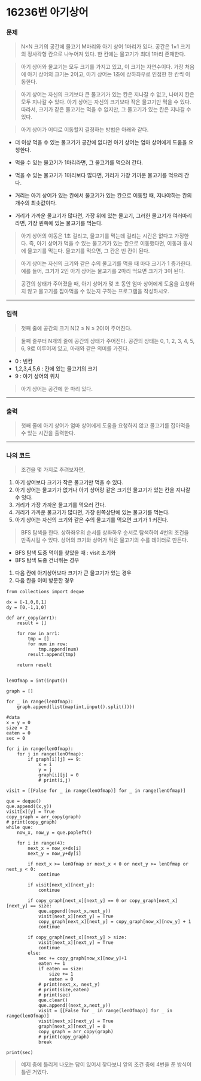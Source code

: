 # 16236번 아기상어
### 문제
> N×N 크기의 공간에 물고기 M마리와 아기 상어 1마리가 있다. 공간은 1×1 크기의 정사각형 칸으로 나누어져 있다. 한 칸에는 물고기가 최대 1마리 존재한다.

> 아기 상어와 물고기는 모두 크기를 가지고 있고, 이 크기는 자연수이다. 가장 처음에 아기 상어의 크기는 2이고, 아기 상어는 1초에 상하좌우로 인접한 한 칸씩 이동한다.

> 아기 상어는 자신의 크기보다 큰 물고기가 있는 칸은 지나갈 수 없고, 나머지 칸은 모두 지나갈 수 있다. 아기 상어는 자신의 크기보다 작은 물고기만 먹을 수 있다. 따라서, 크기가 같은 물고기는 먹을 수 없지만, 그 물고기가 있는 칸은 지나갈 수 있다.

> 아기 상어가 어디로 이동할지 결정하는 방법은 아래와 같다.

- 더 이상 먹을 수 있는 물고기가 공간에 없다면 아기 상어는 엄마 상어에게 도움을 요청한다.
- 먹을 수 있는 물고기가 1마리라면, 그 물고기를 먹으러 간다.
- 먹을 수 있는 물고기가 1마리보다 많다면, 거리가 가장 가까운 물고기를 먹으러 간다.


- 거리는 아기 상어가 있는 칸에서 물고기가 있는 칸으로 이동할 때, 지나야하는 칸의 개수의 최솟값이다.
- 거리가 가까운 물고기가 많다면, 가장 위에 있는 물고기, 그러한 물고기가 여러마리라면, 가장 왼쪽에 있는 물고기를 먹는다.

> 아기 상어의 이동은 1초 걸리고, 물고기를 먹는데 걸리는 시간은 없다고 가정한다. 즉, 아기 상어가 먹을 수 있는 물고기가 있는 칸으로 이동했다면, 이동과 동시에 물고기를 먹는다. 물고기를 먹으면, 그 칸은 빈 칸이 된다.

> 아기 상어는 자신의 크기와 같은 수의 물고기를 먹을 때 마다 크기가 1 증가한다. 예를 들어, 크기가 2인 아기 상어는 물고기를 2마리 먹으면 크기가 3이 된다.

> 공간의 상태가 주어졌을 때, 아기 상어가 몇 초 동안 엄마 상어에게 도움을 요청하지 않고 물고기를 잡아먹을 수 있는지 구하는 프로그램을 작성하시오.  

---

### 입력
> 첫째 줄에 공간의 크기 N(2 ≤ N ≤ 20)이 주어진다.

> 둘째 줄부터 N개의 줄에 공간의 상태가 주어진다. 공간의 상태는 0, 1, 2, 3, 4, 5, 6, 9로 이루어져 있고, 아래와 같은 의미를 가진다.

- 0 : 빈칸
- 1,2,3,4,5,6 : 칸에 있는 물고기의 크기
- 9 : 아기 상어의 위치  

> 아기 상어는 공간에 한 마리 있다.

---

### 출력
> 첫째 줄에 아기 상어가 엄마 상어에게 도움을 요청하지 않고 물고기를 잡아먹을 수 있는 시간을 출력한다.  

---

### 나의 코드
> 조건을 몇 가지로 추려보자면,
1. 아기 상어보다 크기가 작은 물고기만 먹을 수 있다.
2. 아기 상어는 물고기가 없거나 아기 상어랑 같은 크기인 물고기가 있는 칸을 지나갈 수 잇다. 
3. 거리가 가장 가까운 물고기를 먹으러 간다.
4. 거리가 가까운 물고기가 많다면, 가장 왼쪽상단에 있는 물고기를 먹는다.
5. 아기 상어는 자신의 크기와 같은 수의 물고기를 먹으면 크기가 1 커진다.  

> BFS 탐색을 한다. 상하좌우의 순서를 상좌하우 순서로 탐색하여 4번의 조건을 만족시킬 수 있다. 상어의 크기와 상어가 먹은 물고기의 수를 데이터로 만든다.  

- BFS 탐색 도중 먹이를 찾았을 때 : visit 초기화
- BFS 탐색 도중 건너뛰는 경우 
1. 다음 칸에 아기상어보다 크기가 큰 물고기가 있는 경우
2. 다음 칸을 이미 방문한 경우

```
from collections import deque

dx = [-1,0,0,1]
dy = [0,-1,1,0]

def arr_copy(arr1):
    result = []

    for row in arr1:
        tmp = []
        for num in row:
            tmp.append(num)
        result.append(tmp)

    return result


lenOfmap = int(input())

graph = []

for _ in range(lenOfmap):
    graph.append(list(map(int,input().split())))

#data
x = y = 0
size = 2
eaten = 0
sec = 0

for i in range(lenOfmap):
    for j in range(lenOfmap):
        if graph[i][j] == 9:
            x = i
            y = j
            graph[i][j] = 0
            # print(i,j)

visit = [[False for _ in range(lenOfmap)] for _ in range(lenOfmap)]

que = deque()
que.append((x,y))
visit[x][y] = True
copy_graph = arr_copy(graph)
# print(copy_graph)
while que:
    now_x, now_y = que.popleft()

    for i in range(4):
        next_x = now_x+dx[i]
        next_y = now_y+dy[i]

        if next_x >= lenOfmap or next_x < 0 or next_y >= lenOfmap or next_y < 0:
            continue

        if visit[next_x][next_y]:
            continue

        if copy_graph[next_x][next_y] == 0 or copy_graph[next_x][next_y] == size:
            que.append((next_x,next_y))
            visit[next_x][next_y] = True
            copy_graph[next_x][next_y] = copy_graph[now_x][now_y] + 1
            continue

        if copy_graph[next_x][next_y] > size:
            visit[next_x][next_y] = True
            continue
        else:
            sec += copy_graph[now_x][now_y]+1
            eaten += 1
            if eaten == size:
                size += 1
                eaten = 0
            # print(next_x, next_y)
            # print(size,eaten)
            # print(sec)
            que.clear()
            que.append((next_x,next_y))
            visit = [[False for _ in range(lenOfmap)] for _ in range(lenOfmap)]
            visit[next_x][next_y] = True
            graph[next_x][next_y] = 0
            copy_graph = arr_copy(graph)
            # print(copy_graph)
            break

print(sec)
```

> 예제 중에 틀리게 나오는 답이 있어서 찾다보니 앞의 조건 중에 4번을 푼 방식이 틀린 거였다.




